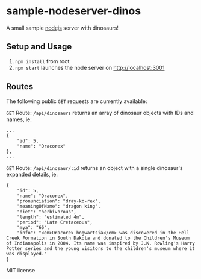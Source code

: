 # sample-nodeserver-dinos

A small sample [nodejs](http://nodejs.org) server with dinosaurs!

## Setup and Usage

1. `npm install` from root
2. `npm start` launches the node server on [http://localhost:3001](http://localhost:3001)

## Routes

The following public `GET` requests are currently available:

`GET` Route: `/api/dinosaurs` returns an array of dinosaur objects with IDs and names, ie:

```
...
{
	"id": 5,
	"name": "Dracorex"
},
...
```

`GET` Route: `/api/dinosaur/:id` returns an object with a single dinosaur's expanded details, ie:

```
{
	"id": 5,
	"name": "Dracorex",
	"pronunciation": "dray-ko-rex",
	"meaningOfName": "dragon king",
	"diet": "herbivorous",
	"length": "estimated 4m",
	"period": "Late Cretaceous",
	"mya": "66",
	"info": "<em>Dracorex hogwartsia</em> was discovered in the Hell Creek Formation in South Dakota and donated to the Children's Museum of Indianapolis in 2004. Its name was inspired by J.K. Rowling's Harry Potter series and the young visitors to the children's museum where it was displayed."
}
```

MIT license